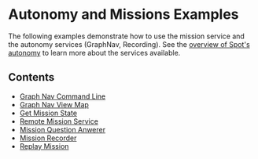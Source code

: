 <!--
Copyright (c) 2021 Boston Dynamics, Inc.  All rights reserved.

Downloading, reproducing, distributing or otherwise using the SDK Software
is subject to the terms and conditions of the Boston Dynamics Software
Development Kit License (20191101-BDSDK-SL).
-->

# Autonomy and Missions Examples

The following examples demonstrate how to use the mission service and the autonomy services (GraphNav, Recording). See the [overview of Spot's autonomy](../../../docs/concepts/autonomy/README.md) to learn more about the services available.

## Contents

* [Graph Nav Command Line](../graph_nav_command_line/README.md)
* [Graph Nav View Map](../graph_nav_view_map/README.md)
* [Get Mission State](../get_mission_state/README.md)
* [Remote Mission Service](../remote_mission_service/README.md)
* [Mission Question Anwerer](../mission_question_answerer/README.md)
* [Mission Recorder](../mission_recorder/README.md)
* [Replay Mission](../replay_mission/README.md)